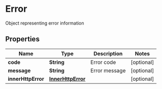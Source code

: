 

# Error

Object representing error information

## Properties

| Name | Type | Description | Notes |
|------------ | ------------- | ------------- | -------------|
|**code** | **String** | Error code |  [optional] |
|**message** | **String** | Error message |  [optional] |
|**innerHttpError** | [**InnerHttpError**](InnerHttpError.md) |  |  [optional] |



